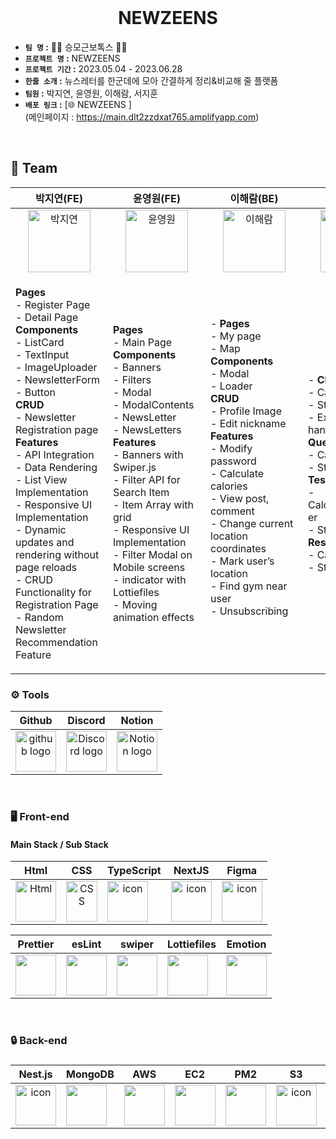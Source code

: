 <br/>

<div  align="center">
  <h1>NEWZEENS</h1>
</div>

- **`팀 명` :** 💪🏼 승모근보톡스 💪🏼
- **`프로젝트 명` :** NEWZEENS
- **`프로젝트 기간` :** 2023.05.04 - 2023.06.28
- **`한줄 소개` :** 뉴스레터를 한군데에 모아 간결하게 정리&비교해 줄 플랫폼
- **`팀원` :** 박지연, 윤영원, 이해람, 서지훈
- **`배포 링크` :** [🌐 NEWZEENS ] <br/> (메인페이지 : https://main.dlt2zzdxat765.amplifyapp.com)

<br/>

## 💼 Team

|                                                                                                                                                                                           박지연(FE)                                                                                                                                                                                           |                                                                                                                                                                                                                                                                                               윤영원(FE)                                                                                                                                                                                                                                                                                                |                                                                                                                                                                                                 이해람(BE)                                                                                                                                                                                                  |                                                                                                                                         서지훈(BE)                                                                                                                                          |
| :----------------------------------------------------------------------------------------------------------------------------------------------------------------------------------------------------------------------------------------------------------------------------------------------------------------------------------------------------------------------------------------------------------------------------------------------------------------------------------------------------------------------------------------------------------: | :---------------------------------------------------------------------------------------------------------------------------------------------------------------------------------------------------------------------------------------------------------------------------------------------------------------------------------------------------------------------------------------------------------------------------------------------------: | :---------------------------------------------------------------------------------------------------------------------------------------------------------------------------------------------------------------------------------------------------------------------------------------------------------------------------------------------------------------------------------------------------: | :------------------------------------------------------------------------------------------------------------------------------------------------------------------------------------------------------------------------------------------------------------------------------------------: |
|                                                                                                                                                                                                         <img alt="박지연" src="https://github.com/cheong-gu/newzeens/assets/94905388/e6a89c52-285b-49c6-a038-851783412214" height="100" width="100">                                                                                                                                                                                                         |                                                                                                                                               <img alt="윤영원" src="https://user-images.githubusercontent.com/104547038/228111585-6bf8e565-cfdb-41b6-8198-401931fa69d4.jpeg" height="100" width="100">                                                                                                                                               |                                                                                                                             <img alt="이해람" src="https://github.com/cheong-gu/newzeens/assets/94905388/e350c639-721e-464d-90ab-6442cb86259b" height="100" width="100">                                                                                                                              |                                                                         <img alt="서지훈" src="https://github.com/cheong-gu/newzeens/assets/94905388/9ee3295b-a0ba-4cf6-bcef-8695ff08b401" height="100" width="100">                                                                         |
| <p style="width: 140px;" align="left"> **Pages**<br/>- Register Page<br/>- Detail Page <br/>**Components**<br/>- ListCard <br/>- TextInput <br/>- ImageUploader <br/>- NewsletterForm <br/>- Button <br/>**CRUD**<br/>- Newsletter Registration page <br/>**Features**<br/>- API Integration <br/> - Data Rendering <br/>- List View Implementation <br/>- Responsive UI Implementation <br />- Dynamic updates and rendering without page reloads<br />- CRUD Functionality for Registration Page <br/>- Random Newsletter Recommendation Feature<br /></p> | <p style="width: 140px;" align="left"> **Pages**<br/>- Main Page<br/>**Components**<br/>- Banners <br/>- Filters <br/>- Modal <br/>- ModalContents <br/>- NewsLetter <br/>- NewsLetters <br/>**Features**<br/>- Banners with Swiper.js<br/>- Filter API for Search Item<br/>- Item Array with grid<br/>- Responsive UI Implementation<br/>- Filter Modal on Mobile screens<br/>- indicator with Lottiefiles <br/>- Moving animation effects <br/></p> | <p style="width: 140px;" align="left">- **Pages**<br/>- My page<br/>- Map <br/>**Components**<br/>- Modal <br/>- Loader <br/>**CRUD**<br/>- Profile Image <br/>- Edit nickname **Features**<br/>- Modify password<br/>- Calculate calories<br/> - View post, comment<br/>- Change current location coordinates<br/>- Mark user’s location<br/>- Find gym near user<br/>- Unsubscribing<br/> <br/></p> | <p style="width: 140px;" align="left">- **CRUD**<br/>- Calculator <br/>- Statistics <br/>- Exception handling <br/>**QueryDsl**<br/>- Calculator <br/>- Statistics <br/>**Test**<br/>- CalculatorController <br/>- StatController <br/>**RestDocs**<br/>- Calculator <br/>- Statistics <br/> | <p style="width: 140px;" align="left">- **Spring Security**<br/>- Jwt & OAuth2(Google, Naver, Kakao)<br/>- XSS Fileter <br/>**CRUD**<br/>- Users <br/>- Calendar <br/>- Physical <br/>- file <br/>- withdraw <br/>**OpenAPI**<br/>- ChatGPT<br/>**Restdocs**<br/>- Automated<br/>**QueryDsl**<br/>- SupportImpl<br/>**Spring Batch**<br/>- Users Scheduling(inactive: LastloggedIn < 1 year)<br/>**Thymeleaf**<br/>- Email Templates<br/>**AWS**<br/>- Deployment : Github Actions & Docker & Nginx(Blue/Green)<br/>- <br/>- FileUpload With S3<br/>**Redis**<br/> \- EmailConfirmToken & RandomKey<br/> **Monitoring** <br />- Spring Actuator & Prometheus & Grafana</p> | <p style="width: 140px;" align="left">- **CRUD**<br/>- Board <br/>- BoardTag <br/>- Comment <br/>- Like<br/>- Category <br/>- Tag <br/>- Photo <br/>**Exception handling **<br/>**Search**<br/>**HotBoards**<br/>**Search**<br/>**QueryDsl**<br/>- Tag <br/>- Like<br/>- Board <br/>**Restdocs**<br/></p> |

### <span style=""> ⚙️ **Tools** </span>

|                                                   Github                                                    |                                                                                       Discord                                                                                        |                                                                                   Notion                                                                                    |
| :---------------------------------------------------------------------------------------------------------: | :----------------------------------------------------------------------------------------------------------------------------------------------------------------------------------: | :-------------------------------------------------------------------------------------------------------------------------------------------------------------------------: |
| <img alt="github logo" src="https://techstack-generator.vercel.app/github-icon.svg" width="65" height="65"> | <img alt="Discord logo" src="https://assets-global.website-files.com/6257adef93867e50d84d30e2/62595384e89d1d54d704ece7_3437c10597c1526c3dbd98c737c2bcae.svg" height="65" width="65"> | <img alt="Notion logo" src="https://www.notion.so/cdn-cgi/image/format=auto,width=640,quality=100/front-static/shared/icons/notion-app-icon-3d.png" height="65" width="65"> |

<br/>

### <span style=""> 🖥 **Front-end** </span>

#### Main Stack / Sub Stack

|                                                                                                                  Html                                                                                                                   |                                                                                                       CSS                                                                                                        |                                                                          TypeScript                                                                           |                                                                                                      NextJS                                                                                                       |                                                                                                       Figma                                                                                                       |
| :-------------------------------------------------------------------------------------------------------------------------------------------------------------------------------------------------------------------------------------: | :--------------------------------------------------------------------------------------------------------------------------------------------------------------------------------------------------------------: | :-----------------------------------------------------------------------------------------------------------------------------------------------------------: | :---------------------------------------------------------------------------------------------------------------------------------------------------------------------------------------------------------------: | :---------------------------------------------------------------------------------------------------------------------------------------------------------------------------------------------------------------: |
| <div style="display: flex; align-items: flex-start;"><img alt="Html" src ="https://upload.wikimedia.org/wikipedia/commons/thumb/6/61/HTML5_logo_and_wordmark.svg/440px-HTML5_logo_and_wordmark.svg.png" width="65" height="65" /></div> | <div style="display: flex; align-items: flex-start;"><img src="https://user-images.githubusercontent.com/111227745/210204643-4c3d065c-59ec-481d-ac13-cea795730835.png" alt="CSS" width="50" height="65" /></div> | <div style="display: flex; align-items: flex-start;"><img src="https://techstack-generator.vercel.app/ts-icon.svg" alt="icon" width="65" height="65" /></div> | <div style="display: flex; align-items: flex-start;"><img src="https://noticon-static.tammolo.com/dgggcrkxq/image/upload/v1566879300/noticon/fvty9lnsbjol5lq9u3by.svg" alt="icon" width="65" height="65" /></div> | <div style="display: flex; align-items: flex-start;"><img src="https://noticon-static.tammolo.com/dgggcrkxq/image/upload/v1640982247/noticon/tpvr26zp02angin4t0jv.png" alt="icon" width="65" height="65" /></div> |

|                                                                                               Prettier                                                                                                |                                                                                                esLint                                                                                                 |                                                                                          swiper                                                                                           |                                                                                        Lottiefiles                                                                                        |                                                                                          Emotion                                                                                          |
| :---------------------------------------------------------------------------------------------------------------------------------------------------------------------------------------------------: | :---------------------------------------------------------------------------------------------------------------------------------------------------------------------------------------------------: | :---------------------------------------------------------------------------------------------------------------------------------------------------------------------------------------: | :---------------------------------------------------------------------------------------------------------------------------------------------------------------------------------------: | :---------------------------------------------------------------------------------------------------------------------------------------------------------------------------------------: |
| <div style="display: flex; align-items: flex-start;"><img src="https://noticon-static.tammolo.com/dgggcrkxq/image/upload/v1566918959/noticon/fvlo9g4lxojigdn72l8i.png" width="65" height="65"/></div> | <div style="display: flex; align-items: flex-start;"><img src="https://noticon-static.tammolo.com/dgggcrkxq/image/upload/v1599890132/noticon/c9dgkhp3m5rxmzn3fnp9.png" width="65" height="65"/></div> | <div style="display: flex; align-items: flex-start;"><img src="https://github.com/cheong-gu/newzeens/assets/94905388/6778995b-faf2-467b-af06-5f71203c2e82" width="65" height="65"/></div> | <div style="display: flex; align-items: flex-start;"><img src="https://github.com/cheong-gu/newzeens/assets/94905388/3d86dbc3-7fa7-40d5-9864-c1a442306a49" width="65" height="65"/></div> | <div style="display: flex; align-items: flex-start;"><img src="https://github.com/cheong-gu/newzeens/assets/94905388/bd0dda2b-443a-4aff-95f4-232719f0c1df" width="65" height="65"/></div> |

<br/>

### <span style="">🔒 **Back-end**

### </span>

|                                                                                                Nest.js                                                                                                |                                                                                          MongoDB                                                                                           |                                                                        AWS                                                                         |                                                                                           EC2                                                                                            |                                                                                            PM2                                                                                            |                                                                                                  S3                                                                                                   |                                                                                                Express                                                                                                |
| :---------------------------------------------------------------------------------------------------------------------------------------------------------------------------------------------------: | :----------------------------------------------------------------------------------------------------------------------------------------------------------------------------------------: | :------------------------------------------------------------------------------------------------------------------------------------------------: | :--------------------------------------------------------------------------------------------------------------------------------------------------------------------------------------: | :---------------------------------------------------------------------------------------------------------------------------------------------------------------------------------------: | :---------------------------------------------------------------------------------------------------------------------------------------------------------------------------------------------------: | :---------------------------------------------------------------------------------------------------------------------------------------------------------------------------------------------------: |
| <div style="display: flex; align-items: flex-start;"><img src="https://github.com/cheong-gu/newzeens/assets/94905388/ff40747b-021e-406a-9662-b4bc2dc4d736" alt="icon" width="65" height="65" /></div> | <div style="display: flex; align-items: flex-start;"><img src="https://github.com/cheong-gu/newzeens/assets/94905388/f610f983-dd86-4158-a6a6-f0a9783a535c" widht="65" height="65" /></div> | <div style="display: flex; align-items: flex-start;"><img src="https://techstack-generator.vercel.app/aws-icon.svg" width="65" height="65"/></div> | <div style="display: flex; align-items: flex-start;"><img src="https://github.com/cheong-gu/newzeens/assets/94905388/e5450e6a-da77-448e-9e8d-1a24557c1948" width="65" height="65"></div> | <div style="display: flex; align-items: flex-start;"><img src="https://github.com/cheong-gu/newzeens/assets/94905388/43dc0ac2-d54d-4129-974e-01fa8300cc50" width="65" height="65"/></div> | <div style="display: flex; align-items: flex-start;"><img src="https://github.com/cheong-gu/newzeens/assets/94905388/e9507181-467c-46f7-93e0-0bf06567c711" alt="icon" width="65" height="65" /></div> | <div style="display: flex; align-items: flex-start;"><img src="https://github.com/cheong-gu/newzeens/assets/94905388/381772b2-0c7d-4051-9021-70a7baa62982" alt="icon" width="65" height="65" /></div> |

<br/>
